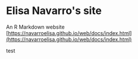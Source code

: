 # Elisa Navarro's site
An R Markdown website [https://navarroelisa.github.io/web/docs/index.html](https://navarroelisa.github.io/web/docs/index.html)

test



